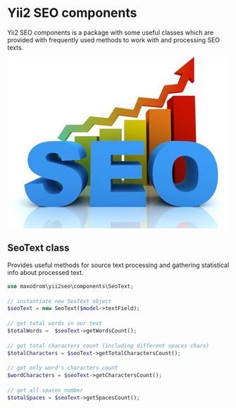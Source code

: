 # Yii2 SEO components

Yii2 SEO components is a package with some useful classes which are 
provided with frequently used methods to work with and processing SEO texts. 

![SEO image](./seoimage.png)

## SeoText class

Provides useful methods for source text processing and gathering statistical info
about processed text.

```php
use maxodrom\yii2seo\components\SeoText;

// instantiate new SeoText object
$seoText = new SeoText($model->textField);

// get total words in our text
$totalWords =  $seoText->getWordsCount();

// get total characters count (including different spaces chars)
$totalCharacters = $seoText->getTotalCharactersCount();

// get only word's characters count
$wordCharacters = $seoText->getCharactersCount();

// get all spaces number 
$totalSpaces = $seoText->getSpacesCount();

```
